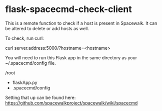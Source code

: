 # flask-spacecmd-check-client
This is a remote function to check if a host is present in Spacewalk. It can be altered to delete or add hosts as well. 

To check, run curl:

curl server.address:5000/?hostname=\<hostname>

You will need to run this Flask app in the same directory as your ~/.spacecmd/config file. 

/root
  - flaskApp.py
  - .spacecmd/config

Setting that up can be found here: https://github.com/spacewalkproject/spacewalk/wiki/spacecmd
